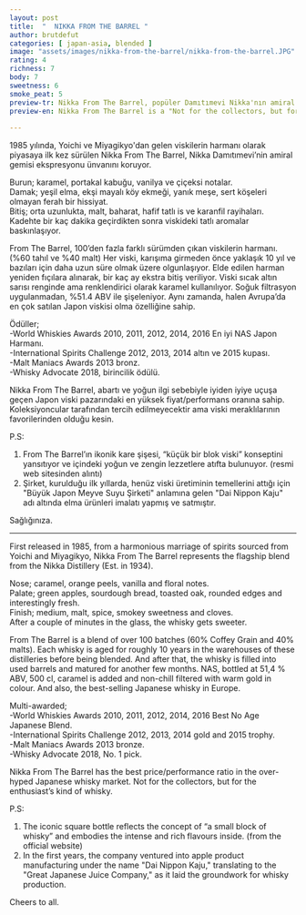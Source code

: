 ```yaml
---
layout: post
title:  "  NIKKA FROM THE BARREL "
author: brutdefut
categories: [ japan-asia, blended ]
image: "assets/images/nikka-from-the-barrel/nikka-from-the-barrel.JPG"
rating: 4
richness: 7
body: 7
sweetness: 6
smoke_peat: 5
preview-tr: Nikka From The Barrel, popüler Damıtımevi Nikka'nın amiral gemisi ekspresyonu.                          
preview-en: Nikka From The Barrel is a "Not for the collectors, but for the enthusiast’s" kind of whisky.  
                 
---
```


1985 yılında, Yoichi ve Miyagikyo'dan gelen viskilerin harmanı olarak piyasaya ilk kez sürülen Nikka From The Barrel, Nikka Damıtımevi’nin amiral gemisi ekspresyonu ünvanını koruyor.  

Burun; karamel, portakal kabuğu, vanilya ve çiçeksi notalar.   
Damak; yeşil elma, ekşi mayalı köy ekmeği, yanık meşe, sert köşeleri olmayan ferah bir hissiyat.  
Bitiş; orta uzunlukta, malt, baharat, hafif tatlı is ve karanfil rayihaları.    
Kadehte bir kaç dakika geçirdikten sonra viskideki tatlı aromalar baskınlaşıyor.    

From The Barrel, 100’den fazla farklı sürümden çıkan viskilerin harmanı. (%60 tahıl ve %40 malt) Her viski, karışıma girmeden önce yaklaşık 10 yıl ve bazıları için daha uzun süre olmak üzere olgunlaşıyor. Elde edilen harman yeniden fıçılara alınarak, bir kaç ay ekstra bitiş veriliyor. Viski sıcak altın sarısı renginde ama renklendirici olarak karamel kullanılıyor. Soğuk filtrasyon uygulanmadan, %51.4 ABV ile şişeleniyor. Aynı zamanda, halen Avrupa’da en çok satılan Japon viskisi olma özelliğine sahip.      

Ödüller;  
-World Whiskies Awards 2010, 2011, 2012, 2014, 2016 En iyi NAS Japon Harmanı.    
-International Spirits Challenge 2012, 2013, 2014 altın ve 2015 kupası.      
-Malt Maniacs Awards 2013 bronz.  
-Whisky Advocate 2018, birincilik ödülü.  

Nikka From The Barrel, abartı ve yoğun ilgi sebebiyle iyiden iyiye uçuşa geçen Japon viski pazarındaki en yüksek fiyat/performans oranına sahip. Koleksiyoncular tarafından tercih edilmeyecektir ama viski meraklılarının favorilerinden olduğu kesin.  

P.S:   
1. From The Barrel’ın ikonik kare şişesi, “küçük bir blok viski” konseptini yansıtıyor ve içindeki yoğun ve zengin lezzetlere atıfta bulunuyor. (resmi web sitesinden alıntı)  
2. Şirket, kurulduğu ilk yıllarda, henüz viski üretiminin temellerini attığı için "Büyük Japon Meyve Suyu Şirketi" anlamına gelen "Dai Nippon Kaju" adı altında elma ürünleri imalatı yapmış ve satmıştır.   

Sağlığınıza.  
    
   
-----------------------------------------------

<p id="english"></p>

First released in 1985, from a harmonious marriage of spirits sourced from Yoichi and Miyagikyo, Nikka From The Barrel represents the flagship blend from the Nikka Distillery (Est. in 1934).  

Nose; caramel, orange peels, vanilla and floral notes.  
Palate; green apples, sourdough bread, toasted oak, rounded edges and interestingly fresh.   
Finish; medium, malt, spice, smokey sweetness and cloves.     
After a couple of minutes in the glass, the whisky gets sweeter.  

From The Barrel is a blend of over 100 batches (60% Coffey Grain and 40% malts). Each whisky is aged for roughly 10 years in the warehouses of these distilleries before being blended. And after that, the whisky is filled into used barrels and matured for another few months. NAS, bottled at 51,4 % ABV, 500 cl, caramel is added and non-chill filtered with warm gold in colour. And also, the best-selling Japanese whisky in Europe.   

Multi-awarded;  
-World Whiskies Awards 2010, 2011, 2012, 2014, 2016 Best No Age Japanese Blend.    
-International Spirits Challenge 2012, 2013, 2014 gold and 2015 trophy.      
-Malt Maniacs Awards 2013 bronze.  
-Whisky Advocate 2018, No. 1 pick.  

Nikka From The Barrel has the best price/performance ratio in the over-hyped Japanese whisky market. Not for the collectors, but for the enthusiast’s kind of whisky.  

P.S:  
1. The iconic square bottle reflects the concept of “a small block of whisky” and embodies the intense and rich flavours inside. (from the official website)   
2. In the first years, the company ventured into apple product manufacturing under the name "Dai Nippon Kaju," translating to the "Great Japanese Juice Company," as it laid the groundwork for whisky production.  

Cheers to all.  
  
